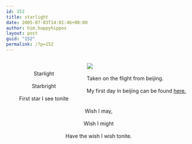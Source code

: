 ```yaml
---
id: 152
title: starlight
date: 2005-07-03T14:01:46+00:00
author: him.happyhippos
layout: post
guid: "152"
permalink: /?p=152
---
```

<div style="position:relative;float: right;padding: 1em;" width="50%">
  <img src="http://www.regularxpression.com/images/IMG_7374.jpg" /><br /> <br />Taken on the flight from beijing.<br /> <br />My first day in beijing can be found <a href="http://www.flickr.com/photos/zhakrynn/sets/521675/">here.</a>
</div>

<center>
  <br /> <br />Starlight<br /> <br />Starbright<br /> <br />First star I see tonite<br /> <br />Wish I may,<br /> <br />Wish I might<br /> <br />Have the wish I wish tonite.<br /> <br />
</center>